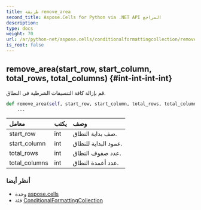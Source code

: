 ```yaml
---
title: طريقة remove_area
second_title: Aspose.Cells for Python via .NET API المراجع
description:
type: docs
weight: 70
url: /ar/python-net/aspose.cells/conditionalformattingcollection/remove_area/
is_root: false
---
```

##  remove_area(start_row, start_column, total_rows, total_columns) {#int-int-int-int}
قم بإزالة كافة التنسيقات الشرطية في النطاق.



```python
def remove_area(self, start_row, start_column, total_rows, total_columns):
    ...
```


| معامل| يكتب| وصف|
| :- | :- | :- |
| start_row | int | صف بداية النطاق.|
| start_column | int | عمود البداية للنطاق.|
| total_rows | int | عدد صفوف النطاق.|
| total_columns | int | عدد أعمدة النطاق.|



###  أنظر أيضا
* وحدة [aspose.cells](../../)
* فئة [ConditionalFormattingCollection](/cells/ar/python-net/aspose.cells/conditionalformattingcollection)
